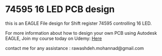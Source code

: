 # 74595 16 LED PCB design
<p>this is an EAGLE File design for Shift register 74595 controlling 16 LED. </p>
<p>For more information about how to design your own PCB using Autodesk EAGLE, Join my course today on Udemy: <a href="shorturl.at/hnqu3">Here</a></p>
<p>contact me for any assistance : rawashdeh.mohannad@gmail.com </p>
